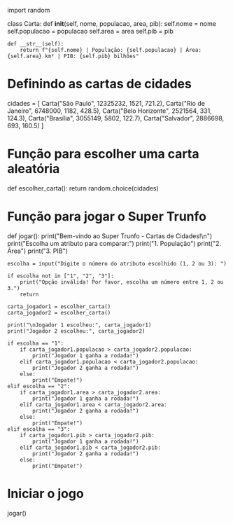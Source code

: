 import random

class Carta:
    def __init__(self, nome, populacao, area, pib):
        self.nome = nome
        self.populacao = populacao
        self.area = area
        self.pib = pib

    def __str__(self):
        return f"{self.nome} | População: {self.populacao} | Área: {self.area} km² | PIB: {self.pib} bilhões"

# Definindo as cartas de cidades
cidades = [
    Carta("São Paulo", 12325232, 1521, 721.2),
    Carta("Rio de Janeiro", 6748000, 1182, 428.5),
    Carta("Belo Horizonte", 2521564, 331, 124.3),
    Carta("Brasília", 3055149, 5802, 122.7),
    Carta("Salvador", 2886698, 693, 160.5)
]

# Função para escolher uma carta aleatória
def escolher_carta():
    return random.choice(cidades)

# Função para jogar o Super Trunfo
def jogar():
    print("Bem-vindo ao Super Trunfo - Cartas de Cidades!\n")
    print("Escolha um atributo para comparar:")
    print("1. População")
    print("2. Área")
    print("3. PIB")

    escolha = input("Digite o número do atributo escolhido (1, 2 ou 3): ")

    if escolha not in ["1", "2", "3"]:
        print("Opção inválida! Por favor, escolha um número entre 1, 2 ou 3.")
        return
    
    carta_jogador1 = escolher_carta()
    carta_jogador2 = escolher_carta()

    print("\nJogador 1 escolheu:", carta_jogador1)
    print("Jogador 2 escolheu:", carta_jogador2)

    if escolha == "1":
        if carta_jogador1.populacao > carta_jogador2.populacao:
            print("Jogador 1 ganha a rodada!")
        elif carta_jogador1.populacao < carta_jogador2.populacao:
            print("Jogador 2 ganha a rodada!")
        else:
            print("Empate!")
    elif escolha == "2":
        if carta_jogador1.area > carta_jogador2.area:
            print("Jogador 1 ganha a rodada!")
        elif carta_jogador1.area < carta_jogador2.area:
            print("Jogador 2 ganha a rodada!")
        else:
            print("Empate!")
    elif escolha == "3":
        if carta_jogador1.pib > carta_jogador2.pib:
            print("Jogador 1 ganha a rodada!")
        elif carta_jogador1.pib < carta_jogador2.pib:
            print("Jogador 2 ganha a rodada!")
        else:
            print("Empate!")

# Iniciar o jogo
jogar()

